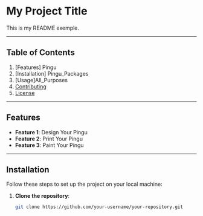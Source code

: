 # My Project Title

This is my README exemple.

---

## Table of Contents

1. [Features] Pingu
2. [Installation] Pingu_Packages
3. [Usage]All_Purposes
4. [Contributing](#contributing)
5. [License](#license)

---

## Features

- **Feature 1**: Design Your Pingu
- **Feature 2**: Print Your Pingu
- **Feature 3**: Paint Your Pingu

---

## Installation

Follow these steps to set up the project on your local machine:

1. **Clone the repository**:
   ```bash
   git clone https://github.com/your-username/your-repository.git